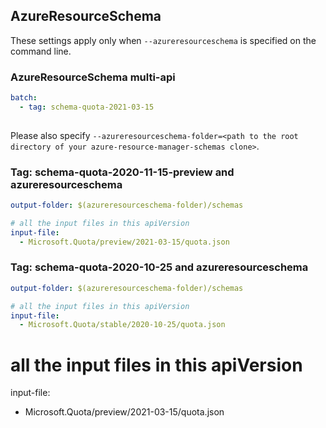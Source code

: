 ## AzureResourceSchema

These settings apply only when `--azureresourceschema` is specified on the command line.

### AzureResourceSchema multi-api

``` yaml $(azureresourceschema) && $(multiapi)
batch:
  - tag: schema-quota-2021-03-15
 
```

Please also specify `--azureresourceschema-folder=<path to the root directory of your azure-resource-manager-schemas clone>`.

### Tag: schema-quota-2020-11-15-preview and azureresourceschema

``` yaml $(tag) == 'schema-quota-2021-03-15' && $(azureresourceschema)
output-folder: $(azureresourceschema-folder)/schemas

# all the input files in this apiVersion
input-file:
  - Microsoft.Quota/preview/2021-03-15/quota.json

```

### Tag: schema-quota-2020-10-25 and azureresourceschema

``` yaml $(tag) == 'schema-quota-2020-10-25' && $(azureresourceschema)
output-folder: $(azureresourceschema-folder)/schemas

# all the input files in this apiVersion
input-file:
  - Microsoft.Quota/stable/2020-10-25/quota.json

```

# all the input files in this apiVersion
input-file:
  - Microsoft.Quota/preview/2021-03-15/quota.json

```